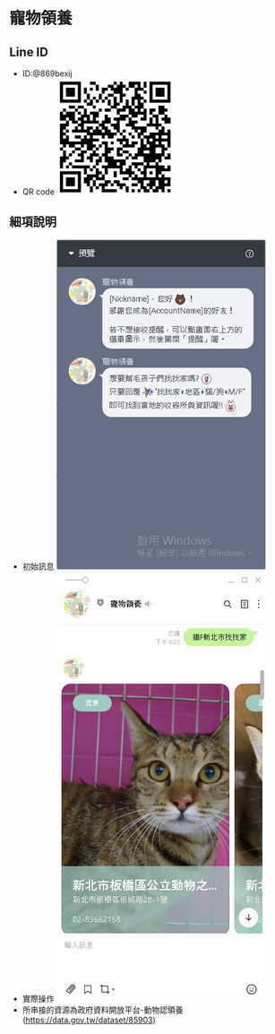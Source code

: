 # 寵物領養

## Line ID

- ID:@869bexij
- QR code
  ![image](./img/QR.png)

## 細項說明

- 初始訊息
  ![image](./img/begin.png)
- 實際操作
  ![image](./img/test.png)
- 所串接的資源為政府資料開放平台-動物認領養(https://data.gov.tw/dataset/85903)
